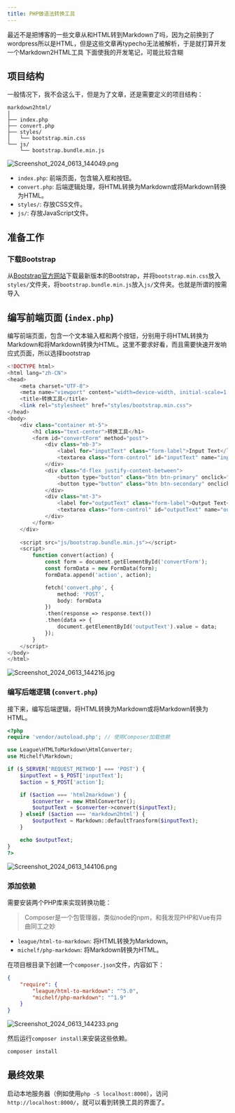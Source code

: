 ```yaml
---
title: PHP做语法转换工具
---
```


最近不是把博客的一些文章从和HTML转到Markdown了吗，因为之前换到了wordpress所以是HTML，但是这些文章再typecho无法被解析，于是就打算开发一个Markdown2HTML工具
下面使我的开发笔记，可能比较含糊

## 项目结构

一般情况下，我不会这么干，但是为了文章，还是需要定义的项目结构：

```File
markdown2html/
│
├── index.php
├── convert.php
├── styles/
│   └── bootstrap.min.css
└── js/
    └── bootstrap.bundle.min.js
```

![Screenshot_2024_0613_144049.png](https://www.mengze2.cn/usr/uploads/2024/06/4020253398.png)

- `index.php`: 前端页面，包含输入框和按钮。
- `convert.php`: 后端逻辑处理，将HTML转换为Markdown或将Markdown转换为HTML。
- `styles/`: 存放CSS文件。
- `js/`: 存放JavaScript文件。

## 准备工作

### 下载Bootstrap

从[Bootstrap官方网站](https://getbootstrap.com/)下载最新版本的Bootstrap，并将`bootstrap.min.css`放入`styles/`文件夹，将`bootstrap.bundle.min.js`放入`js/`文件夹。也就是所谓的按需导入

## 编写前端页面 (`index.php`)

编写前端页面，包含一个文本输入框和两个按钮，分别用于将HTML转换为Markdown和将Markdown转换为HTML。这里不要求好看，而且需要快速开发响应式页面，所以选择bootstrap

```php
<!DOCTYPE html>
<html lang="zh-CN">
<head>
    <meta charset="UTF-8">
    <meta name="viewport" content="width=device-width, initial-scale=1.0">
    <title>转换工具</title>
    <link rel="stylesheet" href="styles/bootstrap.min.css">
</head>
<body>
    <div class="container mt-5">
        <h1 class="text-center">转换工具</h1>
        <form id="convertForm" method="post">
            <div class="mb-3">
                <label for="inputText" class="form-label">Input Text</label>
                <textarea class="form-control" id="inputText" name="inputText" rows="10"></textarea>
            </div>
            <div class="d-flex justify-content-between">
                <button type="button" class="btn btn-primary" onclick="convert('html2markdown')">HTML转Markdown</button>
                <button type="button" class="btn btn-secondary" onclick="convert('markdown2html')">Markdown转HTML</button>
            </div>
            <div class="mt-3">
                <label for="outputText" class="form-label">Output Text</label>
                <textarea class="form-control" id="outputText" name="outputText" rows="10" readonly></textarea>
            </div>
        </form>
    </div>
    
    <script src="js/bootstrap.bundle.min.js"></script>
    <script>
        function convert(action) {
            const form = document.getElementById('convertForm');
            const formData = new FormData(form);
            formData.append('action', action);

            fetch('convert.php', {
                method: 'POST',
                body: formData
            })
            .then(response => response.text())
            .then(data => {
                document.getElementById('outputText').value = data;
            });
        }
    </script>
</body>
</html>
```

![Screenshot_2024_0613_144216.jpg](https://www.mengze2.cn/usr/uploads/2024/06/1355451065.jpg)

### 编写后端逻辑 (`convert.php`)

接下来，编写后端逻辑，将HTML转换为Markdown或将Markdown转换为HTML。

```php
<?php
require 'vendor/autoload.php'; // 使用Composer加载依赖

use League\HTMLToMarkdown\HtmlConverter;
use Michelf\Markdown;

if ($_SERVER['REQUEST_METHOD'] === 'POST') {
    $inputText = $_POST['inputText'];
    $action = $_POST['action'];

    if ($action === 'html2markdown') {
        $converter = new HtmlConverter();
        $outputText = $converter->convert($inputText);
    } elseif ($action === 'markdown2html') {
        $outputText = Markdown::defaultTransform($inputText);
    }

    echo $outputText;
}
?>
```

![Screenshot_2024_0613_144106.png](https://www.mengze2.cn/usr/uploads/2024/06/248937117.png)

### 添加依赖

需要安装两个PHP库来实现转换功能：

> Composer是一个包管理器，类似node的npm，和我发现PHP和Vue有异曲同工之妙

- `league/html-to-markdown`: 将HTML转换为Markdown。
- `michelf/php-markdown`: 将Markdown转换为HTML。

在项目根目录下创建一个`composer.json`文件，内容如下：

```json
{
    "require": {
        "league/html-to-markdown": "^5.0",
        "michelf/php-markdown": "^1.9"
    }
}
```

![Screenshot_2024_0613_144233.png](https://www.mengze2.cn/usr/uploads/2024/06/3340222439.png)

然后运行`composer install`来安装这些依赖。

```sh
composer install
```

## 最终效果

启动本地服务器（例如使用`php -S localhost:8000`），访问`http://localhost:8000/`，就可以看到转换工具的界面了。